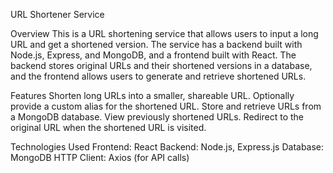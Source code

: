 URL Shortener Service


Overview
This is a URL shortening service that allows users to input a long URL and get a shortened version. The service has a backend built with Node.js, Express, and MongoDB, and a frontend built with React. The backend stores original URLs and their shortened versions in a database, and the frontend allows users to generate and retrieve shortened URLs.

Features
Shorten long URLs into a smaller, shareable URL.
Optionally provide a custom alias for the shortened URL.
Store and retrieve URLs from a MongoDB database.
View previously shortened URLs.
Redirect to the original URL when the shortened URL is visited.


Technologies Used
Frontend: React
Backend: Node.js, Express.js
Database: MongoDB
HTTP Client: Axios (for API calls)
